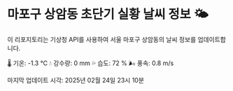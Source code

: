 
# 마포구 상암동 초단기 실황 날씨 정보 🌤️

이 리포지토리는 기상청 API를 사용하여 서울 마포구 상암동의 날씨 정보를 업데이트합니다. 

🌡️ 기온: -1.3 ℃
💧 강수량: 0 mm
💦 습도: 72 %
🌬️ 풍속: 0.8 m/s

마지막 업데이트 시각: 2025년 02월 24일 23시 10분    

